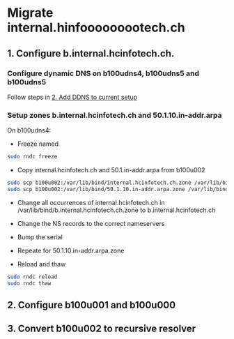 # Migrate internal.hinfooooooootech.ch

## 1. Configure b.internal.hcinfotech.ch.

### Configure dynamic DNS on b100udns4, b100udns5 and b100udns5

Follow steps in [2. Add DDNS to current setup](../2.%20Add%20DDNS%20to%20current%20setup/README.md)

### Setup zones b.internal.hcinfotech.ch and 50.1.10.in-addr.arpa

On b100udns4:

- Freeze named

```bash
sudo rndc freeze
```

- Copy internal.hcinfotech.ch and 50.1.in-addr.arpa from b100u002

```bash
sudo scp b100u002:/var/lib/bind/internal.hcinfotech.ch.zone /var/lib/bind/b.internal.hcinfotech.ch.zone
sudo scp b100u002:/var/lib/bind/50.1.10.in-addr.arpa.zone /var/lib/bind/
```

- Change all occurrences of internal.hcinfotech.ch in /var/lib/bind/b.internal.hcinfotech.ch.zone to b.internal.hcinfotech.ch

- Change the NS records to the correct nameservers

- Bump the serial

- Repeate for 50.1.10.in-addr.arpa.zone

- Reload and thaw

```bash
sudo rndc reload
sudo rndc thaw
```

## 2. Configure b100u001 and b100u000

## 3. Convert b100u002 to recursive resolver

